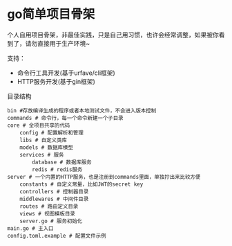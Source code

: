 go简单项目骨架
===============
个人自用项目骨架，非最佳实践，只是自己用习惯，也许会经常调整，如果被你看到了，请勿直接用于生产环境~

支持：
- 命令行工具开发(基于urfave/cli框架)
- HTTP服务开发(基于gin框架)

目录结构

```
bin #存放编译生成的程序或者本地测试文件，不会进入版本控制
commands # 命令行，每一个命令新建一个子目录
core # 全项目共享的代码
    config # 配置解析和管理
    libs # 自定义类库
    models # 数据库模型
    services # 服务
        database # 数据库服务
        redis # redis服务
server # 一个内置的HTTP服务，也是注册到commands里面，单独拧出来比较方便
    constants # 自定义常量，比如JWT的secret key
    controllers # 控制器目录
    middlewares # 中间件目录
    routes # 路由定义目录
    views # 视图模板目录
    server.go # 服务初始化
main.go # 主入口
config.toml.example # 配置文件示例
```

